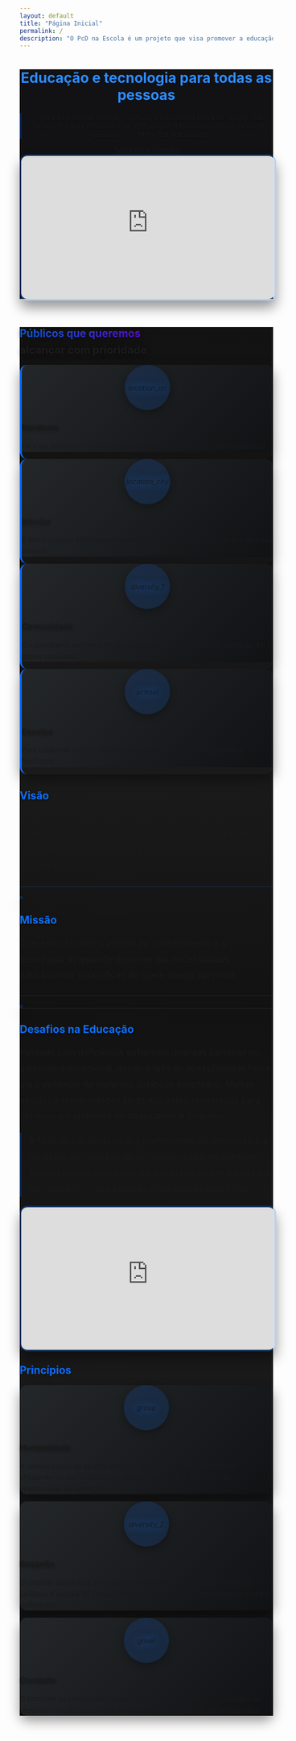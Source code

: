 ```yaml
---
layout: default
title: "Página Inicial"
permalink: /
description: "O PcD na Escola é um projeto que visa promover a educação e tecnologia para todas as pessoas, com foco na acessibilidade e inclusão de pessoas com deficiência."
---
```

<header class="py-3" role="banner" style="background: linear-gradient(145deg, #121215, #121215); border-bottom: 3px solid rgba(13,110,253,0.2);">
    <div class="container px-5">
        <div class="row gx-5 align-items-center justify-content-center">
            <div class="col-lg-8 col-xl-7 col-xxl-6">
                <div class="my-3 text-center text-xl-start">
                    <h1 class="display-2 fw-bold text-white mb-4" style="text-shadow: 0 1px 3px rgba(0,0,0,0.3);">
                        <span style="color: #2e8cff; display: block;">Educação e tecnologia para todas as pessoas</span>
                    </h1>
                    <p class="lead fw-normal text-white-50 mb-4" style="font-style: italic; text-shadow: 0 1px 2px rgba(0,0,0,0.3);  border-left: 3px solid rgba(13,110,253,0.3); padding-left: 15px;">
                        "Para as pessoas sem deficiência, a tecnologia torna as coisas mais fáceis. Para as pessoas com deficiência, a tecnologia torna as coisas possíveis" — Mary Pat Rabanaugh
                    </p>
                    <div class="d-grid gap-3 d-sm-flex justify-content-sm-center justify-content-xl-start">
                        <a class="btn btn-outline-light btn-lg px-4 me-sm-3" href="#target-audiences" role="button" style="border-color: rgba(255,255,255,0.2);">Saiba mais</a>
                        <a class="btn btn-outline-light btn-lg px-4" href="/contato" role="button" style="border-color: rgba(255,255,255,0.2);">Contato</a>
                    </div>
                </div>
            </div>
            <div class="col-xl-5 col-xxl-6 text-center" title="video">            
                <div style="position:relative;padding-top:56.25%;">
                    <iframe id="panda-7c9d8bd5-13eb-4732-b47d-6886351f4593" 
                            src="https://player-vz-480faebf-94f.tv.pandavideo.com.br/embed/?v=7c9d8bd5-13eb-4732-b47d-6886351f4593" 
                            style="border:none;position:absolute;top:0;left:0;border-radius:15px;box-shadow:0 15px 25px rgba(0,0,0,0.4); border: 3px solid rgba(13,110,253,0.3);" 
                            allow="accelerometer;gyroscope;autoplay;encrypted-media;picture-in-picture" 
                            allowfullscreen=true 
                            width="100%" 
                            height="100%" 
                            fetchpriority="high">
                    </iframe>
                </div>
            </div>
        </div>
    </div>
</header>

<section class="py-5" role="region" aria-labelledby="target-audiences" style="background: linear-gradient(to bottom, #121212, #1a1a1a);">
    <div class="container px-5">
        <h2 id="target-audiences" class="fw-bolder mb-5 text-center display-2" style="text-shadow: 0 2px 10px rgba(0,0,0,0.5);">
            <span class="text-gradient" style="background: linear-gradient(to right, #0d6efd, #6610f2); -webkit-background-clip: text; -webkit-text-fill-color: transparent;">Públicos que queremos</span>
            <span class="text-primary" style="display: block; margin-top: 0.5rem; font-weight: 800;">alcançar com prioridade</span>
        </h2>
        <div class="row gx-5 justify-content-center">
            <div class="col-lg-3 mb-5">
                <div class="card h-100 shadow border-0 bg-dark hover-lift" style="border-radius: 15px; transition: all 0.3s ease; box-shadow: 0 10px 25px rgba(0,0,0,0.4); overflow: hidden; border-left: 4px solid #0d6efd; transform: translateY(0); &:hover { transform: translateY(-10px); }">
                    <div class="card-body p-4 text-center" style="background: linear-gradient(135deg, #242729, #101214);">
                        <div style="width: 90px; height: 90px; margin: 0 auto 1.5rem; background: rgba(13,110,253,0.15); border-radius: 50%; display: flex; align-items: center; justify-content: center; box-shadow: 0 5px 15px rgba(0,0,0,0.3);">
                            <i class="material-icons text-primary fs-1" aria-hidden="true" style="filter: drop-shadow(0 0 8px rgba(13,110,253,0.7));">location_on</i>
                        </div>
                        <h3 class="fw-bold text-white h4" style="margin-bottom: 1rem; text-shadow: 0 2px 5px rgba(0,0,0,0.3);">Nordeste</h3>
                        <p class="text-white-50 mb-0" style="line-height: 1.6;">Há mais pessoas com deficiência fora da escola do que a média nacional.</p>
                    </div>
                </div>
            </div>
            <div class="col-lg-3 mb-5">
                <div class="card h-100 shadow border-0 bg-dark hover-lift" style="border-radius: 15px; transition: all 0.3s ease; box-shadow: 0 10px 25px rgba(0,0,0,0.4); overflow: hidden; border-left: 4px solid #0d6efd; transform: translateY(0); &:hover { transform: translateY(-10px); }">
                    <div class="card-body p-4 text-center" style="background: linear-gradient(135deg, #242729, #101214);">
                        <div style="width: 90px; height: 90px; margin: 0 auto 1.5rem; background: rgba(13,110,253,0.15); border-radius: 50%; display: flex; align-items: center; justify-content: center; box-shadow: 0 5px 15px rgba(0,0,0,0.3);">
                            <i class="material-icons text-primary fs-1" aria-hidden="true" style="filter: drop-shadow(0 0 8px rgba(13,110,253,0.7));">location_city</i>
                        </div>
                        <h3 class="fw-bold text-white h4" style="margin-bottom: 1rem; text-shadow: 0 2px 5px rgba(0,0,0,0.3);">Interior</h3>
                        <p class="text-white-50 mb-0" style="line-height: 1.6;">É difícil acessar informações especializadas porque fica longe dos grandes centros.</p>
                    </div>
                </div>
            </div>
            <div class="col-lg-3 mb-5">
                <div class="card h-100 shadow border-0 bg-dark hover-lift" style="border-radius: 15px; transition: all 0.3s ease; box-shadow: 0 10px 25px rgba(0,0,0,0.4); overflow: hidden; border-left: 4px solid #0d6efd; transform: translateY(0); &:hover { transform: translateY(-10px); }">
                    <div class="card-body p-4 text-center" style="background: linear-gradient(135deg, #242729, #101214);">
                        <div style="width: 90px; height: 90px; margin: 0 auto 1.5rem; background: rgba(13,110,253,0.15); border-radius: 50%; display: flex; align-items: center; justify-content: center; box-shadow: 0 5px 15px rgba(0,0,0,0.3);">
                            <i class="material-icons text-primary fs-1" aria-hidden="true" style="filter: drop-shadow(0 0 8px rgba(13,110,253,0.7));">diversity_1</i>
                        </div>
                        <h3 class="fw-bold text-white h4" style="margin-bottom: 1rem; text-shadow: 0 2px 5px rgba(0,0,0,0.3);">Comunidade</h3>
                        <p class="text-white-50 mb-0" style="line-height: 1.6;">O capacitismo acontece em todos os lugares e combater isso precisa de ações conjuntas.</p>
                    </div>
                </div>
            </div>
            <div class="col-lg-3 mb-5">
                <div class="card h-100 shadow border-0 bg-dark hover-lift" style="border-radius: 15px; transition: all 0.3s ease; box-shadow: 0 10px 25px rgba(0,0,0,0.4); overflow: hidden; border-left: 4px solid #0d6efd; transform: translateY(0); &:hover { transform: translateY(-10px); }">
                    <div class="card-body p-4 text-center" style="background: linear-gradient(135deg, #242729, #101214);">
                        <div style="width: 90px; height: 90px; margin: 0 auto 1.5rem; background: rgba(13,110,253,0.15); border-radius: 50%; display: flex; align-items: center; justify-content: center; box-shadow: 0 5px 15px rgba(0,0,0,0.3);">
                            <i class="material-icons text-primary fs-1" aria-hidden="true" style="filter: drop-shadow(0 0 8px rgba(13,110,253,0.7));">school</i>
                        </div>
                        <h3 class="fw-bold text-white h4" style="margin-bottom: 1rem; text-shadow: 0 2px 5px rgba(0,0,0,0.3);">Escolas</h3>
                        <p class="text-white-50 mb-0" style="line-height: 1.6;">Para colaborar com a comunidade escolar, docentes, estudantes e familiares.</p>
                    </div>
                </div>
            </div>
        </div>
    </div>
</section>

<section class="py-5" role="region" aria-labelledby="vision-mission" style="background: linear-gradient(to bottom, #1a1a1a, #121212); border-top: 1px solid rgba(255,255,255,0.05);">
    <div class="container px-5">
        <div class="row gx-5 mb-5">
            <div class="col-lg-6">
                <div class="position-relative mb-5">
                    <h2 id="vision" class="fw-bolder mb-3 display-6" style="color: #0d6efd; text-shadow: 0 2px 5px rgba(0,0,0,0.3);">Visão</h2>
                    <p class="lead fw-normal text-muted mb-4" style="line-height: 1.8; font-size: 1.1rem; border-bottom: 1px solid rgba(13,110,253,0.2); padding-bottom: 1.5rem;">
                        Queremos ser um lugar excelente para compartilhar conteúdo sobre educação, tecnologia e acessibilidade, ajudando na formação crítica e histórica de pessoas com deficiência.
                    </p>
                    <img class="img-fluid rounded-3" 
                         src="https://media.istockphoto.com/id/474967218/photo/portrait-of-boy-sitting-in-wheelchair-at-library.jpg?s=612x612&w=0&k=20&c=-awiQc39xdn0XlMrOgfWhyjBcNnYh-I8HnEIf3cvnwg=" 
                         alt="" 
                         aria-hidden="true"
                         style="box-shadow: 0 15px 25px rgba(0,0,0,0.4); border: 3px solid rgba(13,110,253,0.2); transition: transform 0.3s ease; &:hover { transform: scale(1.02); }">
                </div>
            </div>
            <div class="col-lg-6">
                <div class="position-relative">
                    <h2 id="mission" class="fw-bolder mb-3 display-6" style="color: #0d6efd; text-shadow: 0 2px 5px rgba(0,0,0,0.3);">Missão</h2>
                    <p class="lead fw-normal text-muted mb-4" style="line-height: 1.8; font-size: 1.1rem; border-bottom: 1px solid rgba(13,110,253,0.2); padding-bottom: 1.5rem;">
                        Queremos facilitar o acesso ao conhecimento e à tecnologia, independentemente das necessidades educacionais específicas de quem deseja aprender.
                    </p>
                    <img class="img-fluid rounded-3" 
                         src="https://media.istockphoto.com/id/1323184150/photo/her-disability-doesnt-stop-her-from-being-a-successful-businesswoman.jpg?s=612x612&w=0&k=20&c=qnr9GU2wt_XrikxPbYin89x6tAzSpcgfhUBXOTG4_FQ=" 
                         alt="" 
                         aria-hidden="true"
                         style="box-shadow: 0 15px 25px rgba(0,0,0,0.4); border: 3px solid rgba(13,110,253,0.2); transition: transform 0.3s ease; &:hover { transform: scale(1.02); }">
                </div>
            </div>
        </div>
    </div>
</section>

<section class="py-5" role="region" aria-labelledby="challenges" style="background: linear-gradient(to bottom, #121212, #1a1a1a); border-top: 1px solid rgba(255,255,255,0.05);">
    <div class="container px-5">
        <div class="row gx-5 align-items-center">
            <div class="col-lg-6">
                <h2 id="challenges" class="fw-bolder mb-3 display-6" style="color: #0d6efd; text-shadow: 0 2px 5px rgba(0,0,0,0.3);">Desafios na Educação</h2>
                <p class="lead fw-normal text-muted mb-4" style="line-height: 1.8; font-size: 1.1rem;">
                    Pessoas com deficiência enfrentam diversas barreiras no ambiente educacional, desde a falta de acessibilidade física até a ausência de materiais didáticos adaptados. Muitas escolas e universidades ainda não estão preparadas para oferecer um ambiente verdadeiramente inclusivo.
                </p>
                <p class="lead fw-normal text-muted" style="line-height: 1.8; font-size: 1.1rem; border-left: 3px solid rgba(13,110,253,0.3); padding-left: 15px;">
                    A falta de capacitação dos profissionais da educação e a escassez de recursos tecnológicos assistivos também são obstáculos significativos que precisam ser superados para garantir uma educação de qualidade para todos.
                </p>
            </div>
            <div class="col-lg-6">
                <div style="position:relative;padding-top:56.25%;">
                    <iframe id="panda-25f13c60-bac7-45a9-be54-d519419335b7" 
                            src="https://player-vz-480faebf-94f.tv.pandavideo.com.br/embed/?v=25f13c60-bac7-45a9-be54-d519419335b7" 
                            style="border:none;position:absolute;top:0;left:0;border-radius:15px;box-shadow:0 15px 25px rgba(0,0,0,0.4); border: 3px solid rgba(13,110,253,0.3);" 
                            allow="accelerometer;gyroscope;autoplay;encrypted-media;picture-in-picture" 
                            allowfullscreen=true 
                            width="100%" 
                            height="100%" 
                            fetchpriority="high">
                    </iframe>
                </div>
            </div>
        </div>
    </div>
</section>

<section class="py-5" role="region" aria-labelledby="principles" style="background: linear-gradient(to bottom, #1a1a1a, #121212); border-top: 1px solid rgba(255,255,255,0.05);">
    <div class="container px-5">
        <h2 id="principles" class="fw-bolder mb-5 text-center" style="color: #0d6efd; text-shadow: 0 2px 5px rgba(0,0,0,0.3);">Princípios</h2>
        <div class="row gx-5 justify-content-center">
            <div class="col-lg-4 mb-5">
                <div class="card h-100 shadow border-0 bg-dark" style="border-radius: 15px; transition: all 0.3s ease; box-shadow: 0 10px 25px rgba(0,0,0,0.4); transform: translateY(0); &:hover { transform: translateY(-10px); }">
                    <div class="card-body p-4 text-center" style="background: linear-gradient(135deg, #242729, #101214); border-radius: 15px;">
                        <div style="width: 90px; height: 90px; margin: 0 auto 1.5rem; background: rgba(13,110,253,0.15); border-radius: 50%; display: flex; align-items: center; justify-content: center; box-shadow: 0 5px 15px rgba(0,0,0,0.3);">
                            <i class="material-icons text-primary mb-3 fs-1" aria-hidden="true" style="filter: drop-shadow(0 0 8px rgba(13,110,253,0.7));">group</i>
                        </div>
                        <h3 class="fw-bold text-white h4" style="margin-bottom: 1rem; text-shadow: 0 2px 5px rgba(0,0,0,0.3);">Humanidade</h3>
                        <p class="text-white-50 mb-0" style="line-height: 1.6;">A naturalização da pessoa com deficiência enquanto ser humano, afastando-se por completo do padrão que tende a extremos de inferioridade e superação.</p>
                    </div>
                </div>
            </div>
            <div class="col-lg-4 mb-5">
                <div class="card h-100 shadow border-0 bg-dark" style="border-radius: 15px; transition: all 0.3s ease; box-shadow: 0 10px 25px rgba(0,0,0,0.4); transform: translateY(0); &:hover { transform: translateY(-10px); }">
                    <div class="card-body p-4 text-center" style="background: linear-gradient(135deg, #242729, #101214); border-radius: 15px;">
                        <div style="width: 90px; height: 90px; margin: 0 auto 1.5rem; background: rgba(13,110,253,0.15); border-radius: 50%; display: flex; align-items: center; justify-content: center; box-shadow: 0 5px 15px rgba(0,0,0,0.3);">
                            <i class="material-icons text-primary mb-3 fs-1" aria-hidden="true" style="filter: drop-shadow(0 0 8px rgba(13,110,253,0.7));">diversity_2</i>
                        </div>
                        <h3 class="fw-bold text-white h4" style="margin-bottom: 1rem; text-shadow: 0 2px 5px rgba(0,0,0,0.3);">Respeito</h3>
                        <p class="text-white-50 mb-0" style="line-height: 1.6;">O respeito absoluto e incondicional a laicidade e aos valores políticos, jurídicos e sociais do Estado Democrático de Direito na abordagem sobre a deficiência.</p>
                    </div>
                </div>
            </div>
            <div class="col-lg-4 mb-5">
                <div class="card h-100 shadow border-0 bg-dark" style="border-radius: 15px; transition: all 0.3s ease; box-shadow: 0 10px 25px rgba(0,0,0,0.4); transform: translateY(0); &:hover { transform: translateY(-10px); }">
                    <div class="card-body p-4 text-center" style="background: linear-gradient(135deg, #242729, #101214); border-radius: 15px;">
                        <div style="width: 90px; height: 90px; margin: 0 auto 1.5rem; background: rgba(13,110,253,0.15); border-radius: 50%; display: flex; align-items: center; justify-content: center; box-shadow: 0 5px 15px rgba(0,0,0,0.3);">
                            <i class="material-icons text-primary mb-3 fs-1" aria-hidden="true" style="filter: drop-shadow(0 0 8px rgba(13,110,253,0.7));">gavel</i>
                        </div>
                        <h3 class="fw-bold text-white h4" style="margin-bottom: 1rem; text-shadow: 0 2px 5px rgba(0,0,0,0.3);">Combate</h3>
                        <p class="text-white-50 mb-0" style="line-height: 1.6;">O combate ao preconceito inclusive entre as diferentes comunidades de pessoas com deficiência e a equivocada hierarquização de deficiências.</p>
                    </div>
                </div>
            </div>
        </div>
    </div>
</section>

